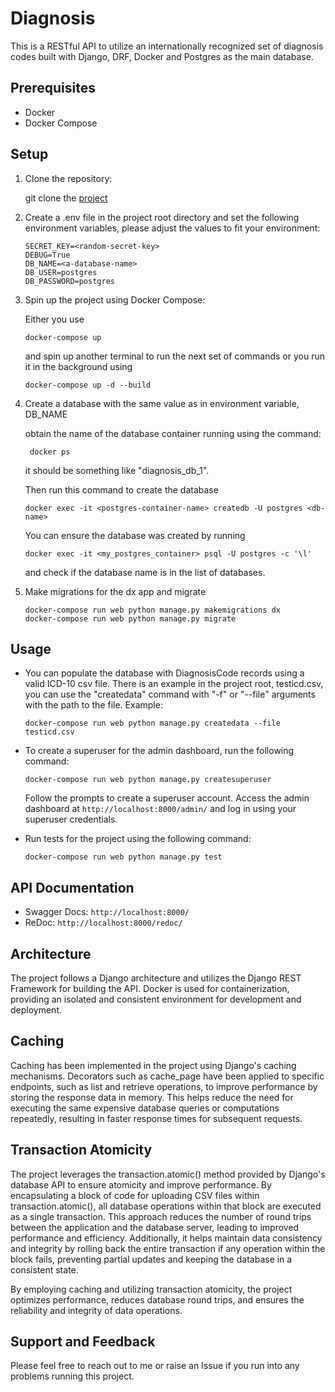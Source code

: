 # Diagnosis

This is a RESTful API to utilize an internationally recognized set of diagnosis codes built with Django, DRF, Docker and Postgres as the main database.

## Prerequisites

- Docker
- Docker Compose

## Setup

1. Clone the repository:

   git clone the [project](https://github.com/jayjaychukwu/diagnosis-test.git)

2. Create a .env file in the project root directory and set the following environment variables, please adjust the values to fit your environment:

    ```shell
    SECRET_KEY=<random-secret-key>
    DEBUG=True
    DB_NAME=<a-database-name>
    DB_USER=postgres
    DB_PASSWORD=postgres

3. Spin up the project using Docker Compose:
   
   Either you use
   ```shell
   docker-compose up
   ```
   and spin up another terminal to run the next set of commands or you run it in the background using
   ```shell
   docker-compose up -d --build
   ```

4. Create a database with the same value as in environment variable, DB_NAME
   
   obtain the name of the database container running using the command:
   ```shell
    docker ps
    ```
    it should be something like "diagnosis_db_1".

    Then run this command to create the database
    ```shell
    docker exec -it <postgres-container-name> createdb -U postgres <db-name>
    ```

    You can ensure the database was created by running
    ```shell
    docker exec -it <my_postgres_container> psql -U postgres -c '\l'
    ```
    and check if the database name is in the list of databases.

5. Make migrations for the dx app and migrate
   ```shell
   docker-compose run web python manage.py makemigrations dx
   docker-compose run web python manage.py migrate
   ```

## Usage
- You can populate the database with DiagnosisCode records using a valid ICD-10 csv file. There is an example in the project root, testicd.csv, you can use the "createdata" command with "-f" or "--file" arguments with the path to the file. 
Example:
   ```shell
   docker-compose run web python manage.py createdata --file testicd.csv
   ```


- To create a superuser for the admin dashboard, run the following command:
    ```shell
    docker-compose run web python manage.py createsuperuser
    ```
    Follow the prompts to create a superuser account.
    Access the admin dashboard at `http://localhost:8000/admin/` and log in using your superuser credentials.


- Run tests for the project using the following command:
    ```shell
    docker-compose run web python manage.py test
    ```

## API Documentation
- Swagger Docs: `http://localhost:8000/`
- ReDoc: `http://localhost:8000/redoc/`

## Architecture
The project follows a Django architecture and utilizes the Django REST Framework for building the API. Docker is used for containerization, providing an isolated and consistent environment for development and deployment.

## Caching
Caching has been implemented in the project using Django's caching mechanisms. Decorators such as cache_page have been applied to specific endpoints, such as list and retrieve operations, to improve performance by storing the response data in memory. This helps reduce the need for executing the same expensive database queries or computations repeatedly, resulting in faster response times for subsequent requests.

## Transaction Atomicity
The project leverages the transaction.atomic() method provided by Django's database API to ensure atomicity and improve performance. By encapsulating a block of code for uploading CSV files within transaction.atomic(), all database operations within that block are executed as a single transaction. This approach reduces the number of round trips between the application and the database server, leading to improved performance and efficiency. Additionally, it helps maintain data consistency and integrity by rolling back the entire transaction if any operation within the block fails, preventing partial updates and keeping the database in a consistent state.

By employing caching and utilizing transaction atomicity, the project optimizes performance, reduces database round trips, and ensures the reliability and integrity of data operations.


## Support and Feedback
Please feel free to reach out to me or raise an Issue if you run into any problems running this project.